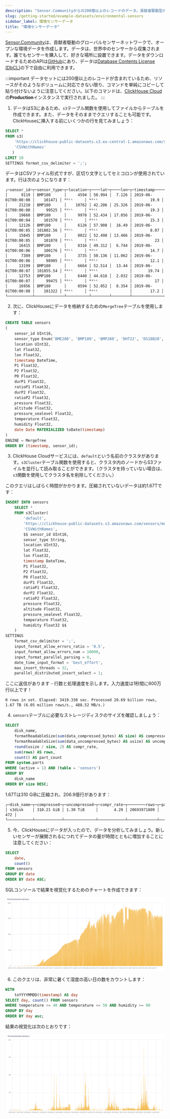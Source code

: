 ```yaml
---
description: "Sensor.Communityからの200億以上のレコードのデータ。貢献者駆動型のグローバルセンサーネットワークがオープンな環境データを作成します。"
slug: /getting-started/example-datasets/environmental-sensors
sidebar_label: 環境センサーデータ
title: "環境センサーデータ"
---
```


[Sensor.Community](https://sensor.community/en/)は、貢献者駆動のグローバルセンサーネットワークで、オープンな環境データを作成します。データは、世界中のセンサーから収集されます。誰でもセンサーを購入して、好きな場所に設置できます。データをダウンロードするためのAPIは[GitHub](https://github.com/opendata-stuttgart/meta/wiki/APIs)にあり、データは[Database Contents License (DbCL)](https://opendatacommons.org/licenses/dbcl/1-0/)の下で自由に利用できます。

:::important
データセットには200億以上のレコードが含まれているため、リソースがそのようなボリュームに対応できない限り、コマンドを単純にコピーして貼り付けないように注意してください。以下のコマンドは、[ClickHouse Cloud](https://clickhouse.cloud)の**Production**インスタンスで実行されました。
:::

1. データはS3にあるため、`s3`テーブル関数を使用してファイルからテーブルを作成できます。また、データをそのままでクエリすることも可能です。ClickHouseに挿入する前にいくつかの行を見てみましょう：

```sql
SELECT *
FROM s3(
    'https://clickhouse-public-datasets.s3.eu-central-1.amazonaws.com/sensors/monthly/2019-06_bmp180.csv.zst',
    'CSVWithNames'
   )
LIMIT 10
SETTINGS format_csv_delimiter = ';';
```

データはCSVファイル形式ですが、区切り文字としてセミコロンが使用されています。行は次のようになります：

```response
┌─sensor_id─┬─sensor_type─┬─location─┬────lat─┬────lon─┬─timestamp───────────┬──pressure─┬─altitude─┬─pressure_sealevel─┬─temperature─┐
│      9119 │ BMP180      │     4594 │ 50.994 │  7.126 │ 2019-06-01T00:00:00 │    101471 │ ᴺᵁᴸᴸ     │ ᴺᵁᴸᴸ              │        19.9 │
│     21210 │ BMP180      │    10762 │ 42.206 │ 25.326 │ 2019-06-01T00:00:00 │     99525 │ ᴺᵁᴸᴸ     │ ᴺᵁᴸᴸ              │        19.3 │
│     19660 │ BMP180      │     9978 │ 52.434 │ 17.056 │ 2019-06-01T00:00:04 │    101570 │ ᴺᵁᴸᴸ     │ ᴺᵁᴸᴸ              │        15.3 │
│     12126 │ BMP180      │     6126 │ 57.908 │  16.49 │ 2019-06-01T00:00:05 │ 101802.56 │ ᴺᵁᴸᴸ     │ ᴺᵁᴸᴸ              │        8.07 │
│     15845 │ BMP180      │     8022 │ 52.498 │ 13.466 │ 2019-06-01T00:00:05 │    101878 │ ᴺᵁᴸᴸ     │ ᴺᵁᴸᴸ              │          23 │
│     16415 │ BMP180      │     8316 │ 49.312 │  6.744 │ 2019-06-01T00:00:06 │    100176 │ ᴺᵁᴸᴸ     │ ᴺᵁᴸᴸ              │        14.7 │
│      7389 │ BMP180      │     3735 │ 50.136 │ 11.062 │ 2019-06-01T00:00:06 │     98905 │ ᴺᵁᴸᴸ     │ ᴺᵁᴸᴸ              │        12.1 │
│     13199 │ BMP180      │     6664 │ 52.514 │  13.44 │ 2019-06-01T00:00:07 │ 101855.54 │ ᴺᵁᴸᴸ     │ ᴺᵁᴸᴸ              │       19.74 │
│     12753 │ BMP180      │     6440 │ 44.616 │  2.032 │ 2019-06-01T00:00:07 │     99475 │ ᴺᵁᴸᴸ     │ ᴺᵁᴸᴸ              │          17 │
│     16956 │ BMP180      │     8594 │ 52.052 │  8.354 │ 2019-06-01T00:00:08 │    101322 │ ᴺᵁᴸᴸ     │ ᴺᵁᴸᴸ              │        17.2 │
└───────────┴─────────────┴──────────┴────────┴────────┴─────────────────────┴───────────┴──────────┴───────────────────┴─────────────┘
```

2. 次に、ClickHouseにデータを格納するための`MergeTree`テーブルを使用します：

```sql
CREATE TABLE sensors
(
    sensor_id UInt16,
    sensor_type Enum('BME280', 'BMP180', 'BMP280', 'DHT22', 'DS18B20', 'HPM', 'HTU21D', 'PMS1003', 'PMS3003', 'PMS5003', 'PMS6003', 'PMS7003', 'PPD42NS', 'SDS011'),
    location UInt32,
    lat Float32,
    lon Float32,
    timestamp DateTime,
    P1 Float32,
    P2 Float32,
    P0 Float32,
    durP1 Float32,
    ratioP1 Float32,
    durP2 Float32,
    ratioP2 Float32,
    pressure Float32,
    altitude Float32,
    pressure_sealevel Float32,
    temperature Float32,
    humidity Float32,
    date Date MATERIALIZED toDate(timestamp)
)
ENGINE = MergeTree
ORDER BY (timestamp, sensor_id);
```

3. ClickHouse Cloudサービスには、`default`という名前のクラスタがあります。`s3Cluster`テーブル関数を使用すると、クラスタ内のノードからS3ファイルを並行して読み取ることができます。（クラスタを持っていない場合は、`s3`関数を使用してクラスタ名を削除してください。）

このクエリはしばらく時間がかかります。圧縮されていないデータは約1.67Tです：

```sql
INSERT INTO sensors
    SELECT *
    FROM s3Cluster(
        'default',
        'https://clickhouse-public-datasets.s3.amazonaws.com/sensors/monthly/*.csv.zst',
        'CSVWithNames',
        $$ sensor_id UInt16,
        sensor_type String,
        location UInt32,
        lat Float32,
        lon Float32,
        timestamp DateTime,
        P1 Float32,
        P2 Float32,
        P0 Float32,
        durP1 Float32,
        ratioP1 Float32,
        durP2 Float32,
        ratioP2 Float32,
        pressure Float32,
        altitude Float32,
        pressure_sealevel Float32,
        temperature Float32,
        humidity Float32 $$
    )
SETTINGS
    format_csv_delimiter = ';',
    input_format_allow_errors_ratio = '0.5',
    input_format_allow_errors_num = 10000,
    input_format_parallel_parsing = 0,
    date_time_input_format = 'best_effort',
    max_insert_threads = 32,
    parallel_distributed_insert_select = 1;
```

ここに返信があります - 行数と処理速度を示します。入力速度は1秒間に600万行以上です！

```response
0 rows in set. Elapsed: 3419.330 sec. Processed 20.69 billion rows, 1.67 TB (6.05 million rows/s., 488.52 MB/s.)
```

4. `sensors`テーブルに必要なストレージディスクのサイズを確認しましょう：

```sql
SELECT
    disk_name,
    formatReadableSize(sum(data_compressed_bytes) AS size) AS compressed,
    formatReadableSize(sum(data_uncompressed_bytes) AS usize) AS uncompressed,
    round(usize / size, 2) AS compr_rate,
    sum(rows) AS rows,
    count() AS part_count
FROM system.parts
WHERE (active = 1) AND (table = 'sensors')
GROUP BY
    disk_name
ORDER BY size DESC;
```

1.67Tは310 GiBに圧縮され、206.9億行があります：

```response
┌─disk_name─┬─compressed─┬─uncompressed─┬─compr_rate─┬────────rows─┬─part_count─┐
│ s3disk    │ 310.21 GiB │ 1.30 TiB     │       4.29 │ 20693971809 │        472 │
└───────────┴────────────┴──────────────┴────────────┴─────────────┴────────────┘
```

5. 今、ClickHouseにデータが入ったので、データを分析してみましょう。新しいセンサーが展開されるにつれてデータの量が時間とともに増加することに注意してください：

```sql
SELECT
    date,
    count()
FROM sensors
GROUP BY date
ORDER BY date ASC;
```

SQLコンソールで結果を視覚化するためのチャートを作成できます：

![1日あたりのイベント数](./images/sensors_01.png)

6. このクエリは、非常に暑くて湿度の高い日の数をカウントします：

```sql
WITH
    toYYYYMMDD(timestamp) AS day
SELECT day, count() FROM sensors
WHERE temperature >= 40 AND temperature <= 50 AND humidity >= 90
GROUP BY day
ORDER BY day asc;
```

結果の視覚化は次のとおりです：

![暑くて湿度の高い日](./images/sensors_02.png)



